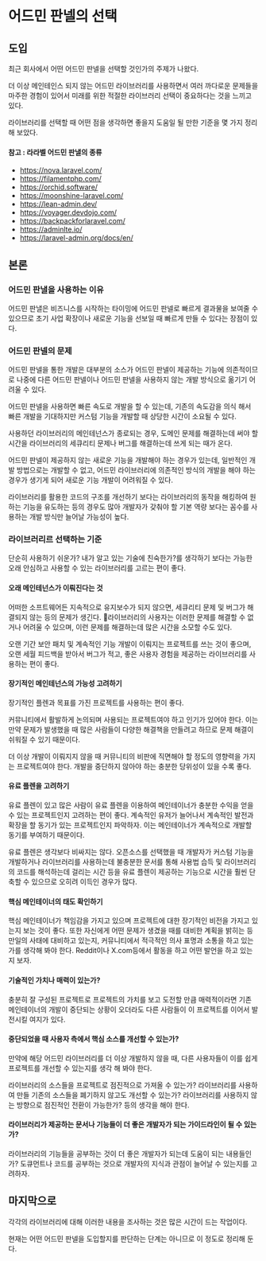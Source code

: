 # 어드민 판넬의 선택

## 도입

최근 회사에서 어떤 어드민 판넬을 선택할 것인가의 주제가 나왔다.

더 이상 메인테인스 되지 않는 어드민 라이브러리를 사용하면서 여러 까다로운 문제들을 마주한 경험이 있어서 미래를 위한 적절한 라이브러리 선택이 중요하다는 것을 느끼고 있다.

라이브러리를 선택할 때 어떤 점을 생각하면 좋을지 도움일 될 만한 기준을 몇 가지 정리해 보았다.

#### 참고 : 라라벨 어드민 판낼의 종류

- https://nova.laravel.com/
- https://filamentphp.com/
- https://orchid.software/
- https://moonshine-laravel.com/
- https://lean-admin.dev/
- https://voyager.devdojo.com/
- https://backpackforlaravel.com/
- https://adminlte.io/
- https://laravel-admin.org/docs/en/

## 본론

### 어드민 판낼을 사용하는 이유

어드민 판낼은 비즈니스를 시작하는 타이밍에 어드민 판넬로 빠르게 결과물을 보여줄 수 있으므로 초기 사업 확장이나 새로운 기능을 선보일 때 빠르게 만들 수 있다는 장점이 있다.

### 어드민 판넬의 문제

어드민 판넬을 통한 개발은 대부분의 소스가 어드민 판넬이 제공하는 기능에 의존적이므로 나중에 다른 어드민 판넬이나 어드민 판넬을 사용하지 않는 개발 방식으로 옮기기 어려울 수 있다.

어드민 판넬을 사용하면 빠른 속도로 개발을 할 수 있는데, 기존의 속도감을 의식 해서 빠른 개발을 기대하지만 커스텀 기능을 개발할 때 상당한 시간이 소요될 수 있다.

사용하던 라이브러리의 메인테넌스가 종로되는 경우, 도메인 문제를 해결하는데 써야 할 시간을 라이브러리의 세큐리티 문제나 버그를 해결하는데 쓰게 되는 때가 온다.

어드민 판넬이 제공하지 않는 새로운 기능을 개발해야 하는 경우가 있는데, 일반적인 개발 방법으로는 개발할 수 없고, 어드민 라이브러리에 의존적인 방식의 개발을 해야 하는 경우가 생기게 되어 새로운 기능 개발이 어려워질 수 있다.

라이브러리를 활용한 코드의 구조를 개선하기 보다는 라이브러리의 동작을 해킹하여 원하는 기능을 유도하는 등의 경우도 많아 개발자가 갖춰야 할 기본 역량 보다는 꼼수를 사용하는 개발 방식만 늘어날 가능성이 높다.

### 라이브러리르 선택하는 기준

단순히 사용하기 쉬운가? 내가 알고 있는 기술에 친숙한가?를 생각하기 보다는 가능한 오래 안심하고 사용할 수 있는 라이브러리를 고르는 편이 좋다.

#### 오래 메인테넌스가 이뤄진다는 것

어떠한 소프트웨어든 지속적으로 유지보수가 되지 않으면, 세큐리티 문제 및 버그가 해결되지 않는 등의 문제가 생긴다. 라이브러리의 사용자는 이러한 문제를 해결할 수 없거나 어려울 수 있으며, 이런 문제를 해결하는데 많은 시간을 소모할 수도 있다.

오랜 기간 보안 패치 및 계속적인 기능 개발이 이뤄지는 프로젝트를 쓰는 것이 좋으며, 오랜 세월 피드백을 받아서 버그가 적고, 좋은 사용자 경험을 제공하는 라이브러리를 사용하는 편이 좋다.

#### 장기적인 메인테넌스의 가능성 고려하기

장기적인 플렌과 목표를 가진 프로젝트를 사용하는 편이 좋다.

커뮤니티에서 활발하게 논의되며 사용되는 프로젝트여야 하고 인기가 있어야 한다. 이는 만약 문제가 발생했을 때 많은 사람들이 다양한 해결책을 만들려고 하므로 문제 해결이 쉬워질 수 있기 때문이다.

더 이상 개발이 이뤄지지 않을 때 커뮤니티의 비판에 직면해야 할 정도의 영향력을 가지는 프로젝트여야 한다. 개발을 중단하지 않아야 하는 충분한 당위성이 있을 수록 좋다.

#### 유료 플렌을 고려하기

유료 플렌이 있고 많은 사람이 유료 플렌을 이용하여 메인테이너가 충분한 수익을 얻을 수 있는 프로젝트인지 고려하는 편이 좋다. 계속적인 유저가 늘어나서 계속적인 발전과 확장을 할 동기가 있는 프로젝트인지 파악하자. 이는 메인테이너가 계속적으로 개발할 동기를 부여하기 때문이다.

유료 플렌은 생각보다 비싸지는 않다. 오픈소스를 선택했을 때 개발자가 커스텀 기능을 개발하거나 라이브러리를 사용하는데 불충분한 문서를 통해 사용법 습득 및 라이브러리의 코드를 해석하는데 걸리는 시간 등을 유료 플렌이 제공하는 기능으로 시간을 훨씬 단축할 수 있으므로 오히려 이득인 경우가 많다.

#### 핵심 메인테이너의 태도 확인하기

핵심 메인테이너가 책임감을 가지고 있으며 프로젝트에 대한 장기적인 비전을 가지고 있는지 보는 것이 좋다. 또한 자신에게 어떤 문제가 생겼을 때를 대비한 계획을 밝히는 등 만일의 사태에 대비하고 있는지, 커뮤니티에서 적극적인 의사 표명과 소통을 하고 있는가를 생각해 봐야 한다. Reddit이나 X.com등에서 활동을 하고 어떤 발언을 하고 있는지 보자.

#### 기술적인 가치나 매력이 있는가?

충분히 잘 구성된 프로젝트로 프로젝트의 가치를 보고 도전할 만큼 매력적이라면 기존 메인테이너의 개발이 중단되는 상황이 오더라도 다른 사람들이 이 프로젝트를 이어서 발전시킬 여지가 있다.

#### 중단되었을 때 사용자 측에서 핵심 소스를 개선할 수 있는가?

만약에 해당 어드민 라이브러리를 더 이상 개발하지 않을 때, 다른 사용자들이 이를 쉽게 프로젝트를 개선할 수 있는지를 생각 해 봐야 한다.

라이브러리의 소스들을 프로젝트로 점진적으로 가져올 수 있는가? 라이브러리를 사용하여 만들 기존의 소스들을 폐기하지 않고도 개선할 수 있는가? 라이브러리를 사용하지 않는 방향으로 점진적인 전환이 가능한가? 등의 생각을 해야 한다.

#### 라이브러리가 제공하는 문서나 기능들이 더 좋은 개발자가 되는 가이드라인이 될 수 있는가?

라이브러리의 기능들을 공부하는 것이 더 좋은 개발자가 되는데 도움이 되는 내용들인가? 도큐먼트나 코드를 공부하는 것으로 개발자의 지식과 관점이 늘어날 수 있는지를 고려하자.

## 마지막으로

각각의 라이브러리에 대해 이러한 내용을 조사하는 것은 많은 시간이 드는 작업이다.

현재는 어떤 어드민 판넬을 도입할지를 판단하는 단계는 아니므로 이 정도로 정리해 둔다.
